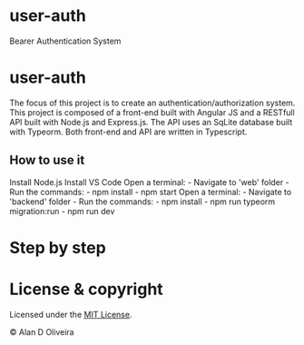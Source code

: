 # user-auth
Bearer Authentication System

# user-auth

The focus of this project is to create an authentication/authorization system.
This project is composed of a front-end built with Angular JS and a RESTfull API built with
Node.js and Express.js. The API uses an SqLite database built with Typeorm.
Both front-end and API are written in Typescript.

## How to use it

Install Node.js
Install VS Code
Open a terminal:
    - Navigate to 'web' folder
    - Run the commands:
        - npm install
        - npm start
Open a terminal:
    - Navigate to 'backend' folder
    - Run the commands:
        - npm install
        - npm run typeorm migration:run
        - npm run dev
        
# Step by step


# License & copyright

Licensed under the [MIT License](LICENSE.txt).

© Alan D Oliveira

